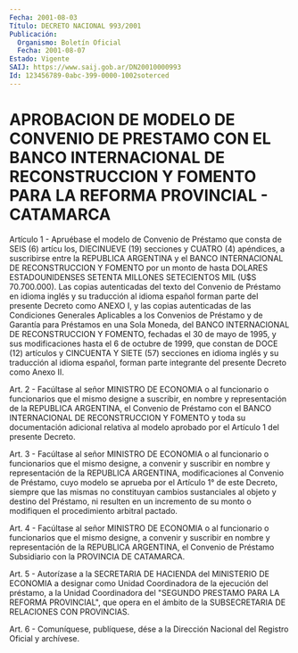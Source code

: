 ```yaml
---
Fecha: 2001-08-03
Título: DECRETO NACIONAL 993/2001
Publicación:
  Organismo: Boletín Oficial
  Fecha: 2001-08-07
Estado: Vigente
SAIJ: https://www.saij.gob.ar/DN20010000993
Id: 123456789-0abc-399-0000-1002soterced
---
```

# APROBACION DE MODELO DE CONVENIO DE PRESTAMO CON EL BANCO INTERNACIONAL DE RECONSTRUCCION Y FOMENTO PARA LA REFORMA PROVINCIAL - CATAMARCA

<a id="1"></a>
Artículo  1  -  Apruébase  el modelo de Convenio de  Préstamo  que consta de SEIS (6) artícu los,  DIECINUEVE  (19) secciones y CUATRO (4)  apéndices,  a suscribirse entre la REPUBLICA  ARGENTINA  y  el BANCO INTERNACIONAL  DE  RECONSTRUCCION  Y  FOMENTO por un monto de hasta DOLARES ESTADOUNIDENSES SETENTA MILLONES SETECIENTOS MIL (U$S 70.700.000).  Las  copias autenticadas del texto  del  Convenio  de Préstamo en idioma inglés  y su traducción al idioma español forman parte del presente Decreto como  ANEXO I, y las copias autenticadas de las Condiciones Generales Aplicables a los Convenios de Préstamo y  de  Garantía  para  Préstamos  en una  Sola  Moneda,  del  BANCO INTERNACIONAL DE RECONSTRUCCION Y FOMENTO,  fechadas  el 30 de mayo de  1995, y sus modificaciones hasta el 6 de octubre de  1999,  que constan  de  DOCE (12) artículos y CINCUENTA Y SIETE (57) secciones en idioma inglés  y  su  traducción al idioma español, forman parte integrante del presente Decreto como Anexo II.

<a id="2"></a>
Art. 2 - Facúltase al señor  MINISTRO DE ECONOMIA o al funcionario o  funcionarios  que el mismo designe  a  suscribir,  en  nombre  y representación de  la  REPUBLICA ARGENTINA, el Convenio de Préstamo con el BANCO INTERNACIONAL  DE  RECONSTRUCCION  Y FOMENTO y toda su documentación adicional relativa al modelo aprobado por el Artículo 1 del presente Decreto.

<a id="3"></a>
Art. 3 - Facúltase al señor MINISTRO DE ECONOMIA  o al funcionario o  funcionarios  que  el  mismo designe, a convenir y suscribir  en nombre y representación de  la  REPUBLICA ARGENTINA, modificaciones al Convenio de Préstamo, cuyo modelo  se aprueba por el Artículo 1° de  este  Decreto, siempre que las mismas  no  constituyan  cambios sustanciales  al  objeto  y destino del Préstamo, ni resulten en un incremento  de  su  monto o modifiquen  el  procedimiento  arbitral pactado.

<a id="4"></a>
Art. 4 - Facúltase al  señor MINISTRO DE ECONOMIA o al funcionario o funcionarios que el mismo  designe,  a  convenir  y  suscribir en nombre  y representación de la REPUBLICA ARGENTINA, el Convenio  de Préstamo Subsidiario con la PROVINCIA DE CATAMARCA.

<a id="5"></a>
Art. 5 -  Autorízase a la SECRETARIA DE HACIENDA del MINISTERIO DE ECONOMIA a designar  como  Unidad  Coordinadora de la ejecución del préstamo, a la Unidad Coordinadora del  "SEGUNDO  PRESTAMO  PARA LA REFORMA PROVINCIAL", que opera en el ámbito de la SUBSECRETARIA  DE RELACIONES CON PROVINCIAS.

<a id="6"></a>
Art. 6 - Comuníquese, publíquese, dése a la Dirección Nacional del Registro Oficial y archívese.